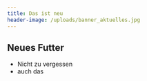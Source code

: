 ```yaml
---
title: Das ist neu
header-image: /uploads/banner_aktuelles.jpg
---
```

## Neues Futter

* Nicht zu vergessen
* auch das
